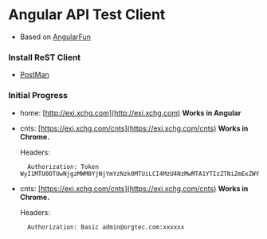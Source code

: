 # Angular API Test Client
* Based on [AngularFun](https://github.com/CaryLandholt/AngularFun)

### Install ReST Client

- [PostMan](http://www.getpostman.com/)

### Initial Progress

- home: [http://exi.xchg.com](http://exi.xchg.com) **Works in Angular**

- cnts: [https://exi.xchg.com/cnts](https://exi.xchg.com/cnts) **Works in Chrome.**
    
    Headers: 
        
        Authorization: Token WyI1MTU0OTUwNjgzMWM0YjNjYmYzNzk0MTUiLCI4MzU4NzMwMTA1YTIzZTNiZmExZWYyZmNlZDZjOGI2OSJd.BDYmhg.ptFXwU9llIfqoeF2aOu8oFS5aMU

- cnts: [https://exi.xchg.com/cnts](https://exi.xchg.com/cnts) **Works in Chrome.**
    
    Headers: 
        
        Authorization: Basic admin@orgtec.com:xxxxxx
